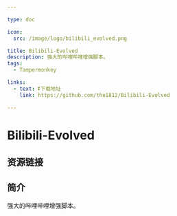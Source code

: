 ```yaml
---

type: doc

icon:
  src: /image/logo/bilibili_evolved.png

title: Bilibili-Evolved
description: 强大的哔哩哔哩增强脚本。
tags:
  - Tampermonkey

links:
  - text: ⏬下载地址
    link: https://github.com/the1812/Bilibili-Evolved

---
```


<ShowLogo />

# Bilibili-Evolved

<ShowTags />

<ShowBreadcrumb />

## 资源链接

<ShowLinks />

## 简介

强大的哔哩哔哩增强脚本。
